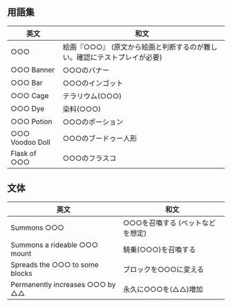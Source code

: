 ## 用語集

| 英文            | 和文                                                                     |
| --------------- | ------------------------------------------------------------------------ |
| ○○○             | 絵画『○○○』 (原文から絵画と判断するのが難しい。確認にテストプレイが必要) |
| ○○○ Banner      | ○○○のバナー                                                              |
| ○○○ Bar         | ○○○のインゴット                                                          |
| ○○○ Cage        | テラリウム(○○○)                                                          |
| ○○○ Dye         | 染料(○○○)                                                                |
| ○○○ Potion      | ○○○のポーション                                                          |
| ○○○ Voodoo Doll | ○○○のブードゥー人形                                                      |
| Flask of ○○○    | ○○○のフラスコ                                                            |

## 文体

| 英文                            | 和文                             |
| ------------------------------- | -------------------------------- |
| Summons ○○○                     | ○○○を召喚する (ペットなどを想定) |
| Summons a rideable ○○○ mount    | 騎乗(○○○)を召喚する              |
| Spreads the ○○○ to some blocks  | ブロックを○○○に変える            |
| Permanently increases ○○○ by △△ | 永久に○○○を(△△)増加              |
